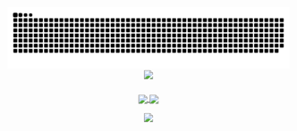 <div align="center">
  <img src="https://raw.githubusercontent.com/mohammed-el-barhichi/mohammed-el-barhichi/output/snake.svg" alt="Snake animation" />
</div>
<div align="center">
  <img src="https://profile-counter.glitch.me/mohammed-el-barhichi/count.svg?"  />
</div>

###


<div align="center">
<a href="https://github.com/mohammed-el-barhichi">
  <img height="150" align="center" src="https://streak-stats.demolab.com?user=mohammed-el-barhichi&theme=transparent&card_width=400&card_height=150" />
</a>
<a href="https://github.com/mohammed-el-barhichi">
  <img height="150" align="center" src="https://github-readme-stats.vercel.app/api?username=mohammed-el-barhichi&theme=transparent&show_icons=true&hide=issues&show=prs_merged_percentage&rank_icon=github&include_all_commits=true" />
</a>
</div>

<br>

<div align="center">
  <img height="250" src="https://github-readme-stats.vercel.app/api/top-langs/?username=mohammed-el-barhichi&theme=transparent&layout=donut-vertical" />
</div>

